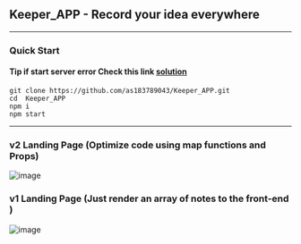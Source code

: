 ## Keeper_APP  - Record your idea everywhere
---

### Quick Start 
#### Tip if start server error  Check this link [solution](https://stackoverflow.com/questions/74726224/opensslerrorstack-error03000086digital-envelope-routinesinitialization-e)
```
git clone https://github.com/as183789043/Keeper_APP.git
cd  Keeper_APP
npm i
npm start 
```
---
 
### v2 Landing Page (Optimize  code using map functions and Props)
![image](https://github.com/as183789043/Keeper_APP/assets/56618553/07962834-11c9-4830-ba04-e5aff04eb173)


### v1 Landing Page  (Just render an array of notes to the front-end )
![image](https://github.com/as183789043/Keeper_APP/assets/56618553/d5c66c3f-2fa7-4037-85fe-75916c1dbd58)
